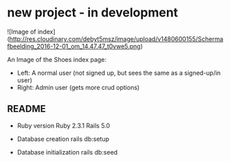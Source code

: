 # new project - in development

![Image of index]
(http://res.cloudinary.com/debyt5msz/image/upload/v1480600155/Schermafbeelding_2016-12-01_om_14.47.47_t0vwe5.png)

An Image of the Shoes index page:

- Left: A normal user (not signed up, but sees the same as a signed-up/in user)
- Right: Admin user (gets more crud options)

## README

* Ruby version
Ruby 2.3.1
Rails 5.0

* Database creation
rails db:setup

* Database initialization
rails db:seed
